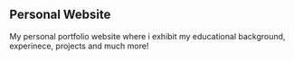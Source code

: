 ## Personal Website

My personal portfolio website where i exhibit my educational background, experinece, projects and much more!